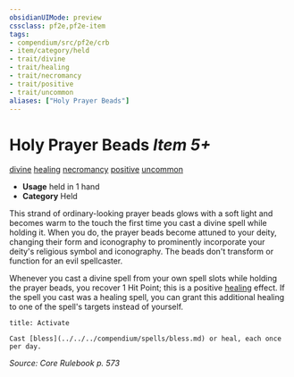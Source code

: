 ```yaml
---
obsidianUIMode: preview
cssclass: pf2e,pf2e-item
tags:
- compendium/src/pf2e/crb
- item/category/held
- trait/divine
- trait/healing
- trait/necromancy
- trait/positive
- trait/uncommon
aliases: ["Holy Prayer Beads"]
---
```

# Holy Prayer Beads *Item 5+*  
[divine](../../../rules/traits/divine.md)  [healing](../../../rules/traits/healing.md)  [necromancy](../../../rules/traits/necromancy.md)  [positive](../../../rules/traits/positive.md)  [uncommon](../../../rules/traits/uncommon.md)  

- **Usage** held in 1 hand
- **Category** Held

This strand of ordinary-looking prayer beads glows with a soft light and becomes warm to the touch the first time you cast a divine spell while holding it. When you do, the prayer beads become attuned to your deity, changing their form and iconography to prominently incorporate your deity's religious symbol and iconography. The beads don't transform or function for an evil spellcaster.

Whenever you cast a divine spell from your own spell slots while holding the prayer beads, you recover 1 Hit Point; this is a positive [healing](../../../rules/traits/healing.md) effect. If the spell you cast was a healing spell, you can grant this additional healing to one of the spell's targets instead of yourself.

```ad-embed-ability
title: Activate

Cast [bless](../../../compendium/spells/bless.md) or heal, each once per day.
```

*Source: Core Rulebook p. 573*
